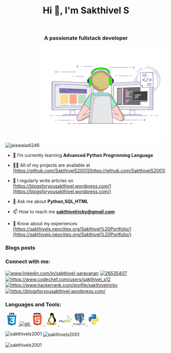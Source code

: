 <h1 align="center">Hi 👋, I'm Sakthivel S</h1>
<div align="center"> <img src=" "> </div>
<h3 align="center">A passionate fullstack developer</h3>
<img align="right" alt="Coding" width="400" src="https://raw.githubusercontent.com/devSouvik/devSouvik/master/gif3.gif">
<p align="left"> <img src="https://komarev.com/ghpvc/?username=jaiswaladi246&label=Profile%20views&color=0e75b6&style=flat" alt="jaiswaladi246" /> </p>


- 🌱 I’m currently learning **Advanced Python Progrmming Language**

- 👨‍💻 All of my projects are available at [https://github.com/SakthivelS2001](https://github.com/SakthivelS2001)

- 📝 I regularly write articles on [https://blogsforyousakthivel.wordpress.com/](https://blogsforyousakthivel.wordpress.com/)

- 💬 Ask me about **Python,SQL,HTML**

- 📫 How to reach me **sakthivelricky@gmail.com**

- 📄 Know about my experiences [https://sakthivels.neocities.org/Sakthivel%20Portfolio/](https://sakthivels.neocities.org/Sakthivel%20Portfolio/)

### Blogs posts
<!-- BLOG-POST-LIST:START -->
<!-- BLOG-POST-LIST:END -->

<h3 align="left">Connect with me:</h3>
<p align="left">
<a href="https://linkedin.com/in/www.linkedin.com/in/sakthivel-saravanan" target="blank"><img align="center" src="https://raw.githubusercontent.com/rahuldkjain/github-profile-readme-generator/master/src/images/icons/Social/linked-in-alt.svg" alt="www.linkedin.com/in/sakthivel-saravanan" height="30" width="40" /></a>
<a href="https://stackoverflow.com/users/26535407" target="blank"><img align="center" src="https://raw.githubusercontent.com/rahuldkjain/github-profile-readme-generator/master/src/images/icons/Social/stack-overflow.svg" alt="26535407" height="30" width="40" /></a>
<a href="https://www.codechef.com/users/https://www.codechef.com/users/sakthivel_s12" target="blank"><img align="center" src="https://cdn.jsdelivr.net/npm/simple-icons@3.1.0/icons/codechef.svg" alt="https://www.codechef.com/users/sakthivel_s12" height="30" width="40" /></a>
<a href="https://www.hackerrank.com/https://www.hackerrank.com/profile/sakthivelricky" target="blank"><img align="center" src="https://raw.githubusercontent.com/rahuldkjain/github-profile-readme-generator/master/src/images/icons/Social/hackerrank.svg" alt="https://www.hackerrank.com/profile/sakthivelricky" height="30" width="40" /></a>
<a href="/https://blogsforyousakthivel.wordpress.com/" target="blank"><img align="center" src="https://raw.githubusercontent.com/rahuldkjain/github-profile-readme-generator/master/src/images/icons/Social/rss.svg" alt="https://blogsforyousakthivel.wordpress.com/" height="30" width="40" /></a>
</p>

<h3 align="left">Languages and Tools:</h3>
<p align="left"> <a href="https://www.w3schools.com/css/" target="_blank" rel="noreferrer"> <img src="https://raw.githubusercontent.com/devicons/devicon/master/icons/css3/css3-original-wordmark.svg" alt="css3" width="40" height="40"/> </a> <a href="https://git-scm.com/" target="_blank" rel="noreferrer"> <img src="https://www.vectorlogo.zone/logos/git-scm/git-scm-icon.svg" alt="git" width="40" height="40"/> </a> <a href="https://www.w3.org/html/" target="_blank" rel="noreferrer"> <img src="https://raw.githubusercontent.com/devicons/devicon/master/icons/html5/html5-original-wordmark.svg" alt="html5" width="40" height="40"/> </a> <a href="https://www.linux.org/" target="_blank" rel="noreferrer"> <img src="https://raw.githubusercontent.com/devicons/devicon/master/icons/linux/linux-original.svg" alt="linux" width="40" height="40"/> </a> <a href="https://www.mysql.com/" target="_blank" rel="noreferrer"> <img src="https://raw.githubusercontent.com/devicons/devicon/master/icons/mysql/mysql-original-wordmark.svg" alt="mysql" width="40" height="40"/> </a> <a href="https://www.postgresql.org" target="_blank" rel="noreferrer"> <img src="https://raw.githubusercontent.com/devicons/devicon/master/icons/postgresql/postgresql-original-wordmark.svg" alt="postgresql" width="40" height="40"/> </a> <a href="https://www.python.org" target="_blank" rel="noreferrer"> <img src="https://raw.githubusercontent.com/devicons/devicon/master/icons/python/python-original.svg" alt="python" width="40" height="40"/> </a> </p>

<p><img align="left" src="https://github-readme-stats.vercel.app/api/top-langs?username=sakthivels2001&show_icons=true&locale=en&layout=compact" alt="sakthivels2001" /></p>

<p>&nbsp;<img align="center" src="https://github-readme-stats.vercel.app/api?username=sakthivels2001&show_icons=true&locale=en" alt="sakthivels2001" /></p>

<p><img align="center" src="https://github-readme-streak-stats.herokuapp.com/?user=sakthivels2001&" alt="sakthivels2001" /></p>
